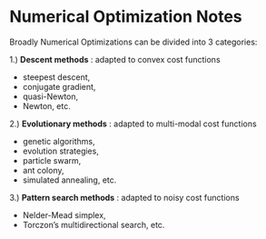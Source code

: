 # Numerical Optimization Notes

Broadly Numerical Optimizations can be divided into 3 categories:

1.) **Descent methods** : adapted to convex cost functions
 - steepest descent, 
 - conjugate gradient, 
 - quasi-Newton, 
 - Newton, etc.
 
2.) **Evolutionary methods** : adapted to multi-modal cost functions
 - genetic algorithms, 
 - evolution strategies, 
 - particle swarm, 
 - ant colony, 
 - simulated annealing, etc.
 
3.) **Pattern search methods** : adapted to noisy cost functions
 - Nelder-Mead simplex, 
 - Torczon’s multidirectional search, etc.
